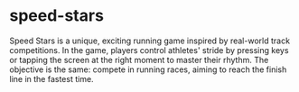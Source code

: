 # speed-stars
Speed Stars is a unique, exciting running game inspired by real-world track competitions. In the game, players control athletes' stride by pressing keys or tapping the screen at the right moment to master their rhythm. The objective is the same: compete in running races, aiming to reach the finish line in the fastest time. 
